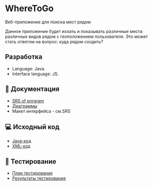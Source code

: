 # WhereToGo

Веб-приложение для поиска мест рядом

Данное приложение будет искать и показывать различные места различных видов рядом с геоположением пользователя. Это может стать ответом на вопрос: куда рядом сходить?

## Разработка
* Language: Java.  
* Interface language: JS.

## 📑 Документация
* [SRS of program](https://github.com/KirillLin/WhereToGo/blob/main/docs/src/SRS.md)
* [Диаграммы]()  
* Макет интерфейса - см.SRS

## 💻 Исходный код

- [Java-код]()
- [XML-код]()  

## 🧪 Тестирование

- [План тестирования]()
- [Результаты тестирования]()  